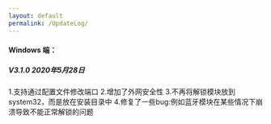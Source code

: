 ```yaml
---
layout: default
permalink: /UpdateLog/
---
```




#### Windows 端：

##### V3.1.0 2020年5月28日

1.支持通过配置文件修改端口
2.增加了外网安全性
3.不再将解锁模块放到system32，而是放在安装目录中
4.修复了一些bug:例如蓝牙模块在某些情况下崩溃导致不能正常解锁的问题